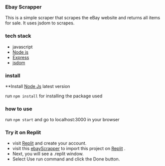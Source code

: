 ### Ebay Scrapper

This is a simple scraper that scrapes the eBay website and returns all items for sale. It uses jsdom to scrapes.

### tech stack

- javascript
- <a href="https://nodejs.org/id" target="_blank">Node js</a>
- <a href="https://www.npmjs.com/package/express" target="_blank">Express</a>
- <a href="https://www.npmjs.com/package/jsdom/v/14.1.0" target="_blank">jsdom</a> 

### install

**Install [Node Js](https://nodejs.org/id) latest version

run `npm install` for installing the package used

### how to use

run `npm start` and go to localhost:3000 in your browser


### Try it on Replit
- visit <a href="https://replit.com" target="_blank">Replit</a>  and create your account.
- visit this <a href="https://replit.com/github/ryan-08/eb-scrapper" target="_blank">ebayScrapper</a> to import this project on <a href="https://replit.com" target="_blank">Replit</a> .
- Next, you will see a .replit window.
- Select Use run command and click the Done button.


